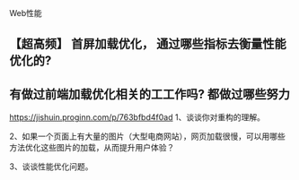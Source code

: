 Web性能

## 【超高频】 首屏加载优化， 通过哪些指标去衡量性能优化的?



## 有做过前端加载优化相关的⼯工作吗? 都做过哪些努⼒



https://jishuin.proginn.com/p/763bfbd4f0ad
1、谈谈你对重构的理解。


2、如果一个页面上有大量的图片（大型电商网站），网页加载很慢，可以用哪些方法优化这些图片的加载，从而提升用户体验？

3、谈谈性能优化问题。

